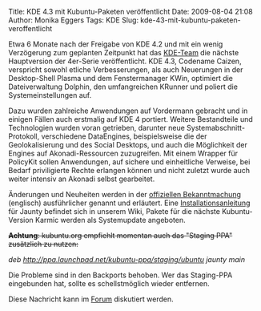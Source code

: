 Title: KDE 4.3 mit Kubuntu-Paketen veröffentlicht
Date: 2009-08-04 21:08
Author: Monika Eggers
Tags: KDE
Slug: kde-43-mit-kubuntu-paketen-veroffentlicht

Etwa 6 Monate nach der Freigabe von KDE 4.2 und mit ein wenig
Verzögerung zum geplanten Zeitpunkt hat das
[KDE-Team](http://www.kde.org "http://www.kde.org") die
nächste Hauptversion der 4er-Serie veröffentlicht. KDE 4.3, Codename
Caizen, verspricht sowohl etliche Verbesserungen, als auch Neuerungen in
der Desktop-Shell Plasma und dem Fenstermanager KWin, optimiert die
Dateiverwaltung Dolphin, den umfangreichen KRunner und poliert die
Systemeinstellungen auf.


Dazu wurden zahlreiche Anwendungen auf Vordermann gebracht und in
einigen Fällen auch erstmalig auf KDE 4 portiert. Weitere Bestandteile
und Technologien wurden voran getrieben, darunter neue
Systemabschnitt-Protokoll, verschiedene DataEngines, beispielsweise die
der Geolokalisierung und des Social Desktops, und auch die Möglichkeit
der Engines auf Akonadi-Ressourcen zuzugreifen. Mit einem Wrapper für
PolicyKit sollen Anwendungen, auf sichere und einheitliche Verweise, bei
Bedarf priviligierte Rechte erlangen können und nicht zuletzt wurde auch
weiter intensiv an Akonadi selbst gearbeitet.


<!--break--><!--break-->

Änderungen und Neuheiten werden in der [offiziellen
Bekanntmachung](http://kde.org/announcements/4.3/index.php "http://kde.org/announcements/4.3/index.php") (englisch) ausführlicher genannt und erläutert. Eine
[Installationsanleitung](http://wiki.kubuntu-de.org/Installation/Upgrade/Kubuntu_9.04_auf_KDE_4.3_aktualisieren "http://wiki.kubuntu-de.org/Installation/Upgrade/Kubuntu_9.04_auf_KDE_4.3_aktualisieren") für Jaunty befindet sich in unserem Wiki, Pakete für die nächste
Kubuntu-Version Karmic werden als Systemupdate angeboten.


~~**Achtung**: kubuntu.org empfiehlt momentan auch das "Staging PPA"
zusätzlich zu nutzen:~~


*deb <http://ppa.launchpad.net/kubuntu-ppa/staging/ubuntu> jaunty main*


Die Probleme sind in den Backports behoben. Wer das Staging-PPA
eingebunden hat, sollte es schellstmöglich wieder entfernen.


Diese Nachricht kann im
[Forum](http://forum.kubuntu-de.org/index.php?board=1.0 "http://forum.kubuntu-de.org/index.php?board=1.0") diskutiert werden.




